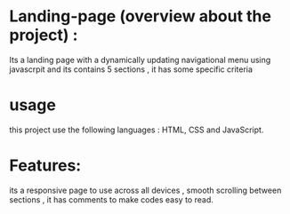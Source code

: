 # Landing-page (overview about the project) :
Its a landing page with a dynamically updating navigational menu using javascrpit and its contains 5 sections , it has some specific criteria
# usage
this project use the following languages :
HTML, CSS and JavaScript.
# Features:
its a responsive page to use across all devices ,
smooth scrolling between sections ,
it has comments to make codes easy to read.

